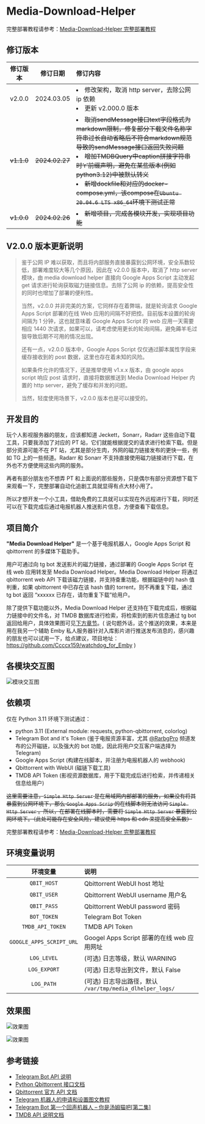 # Media-Download-Helper

完整部署教程请参考：[Media-Download-Helper 完整部署教程](./doc/Media-Download-Helper%20%E5%AE%8C%E6%95%B4%E9%83%A8%E7%BD%B2%E6%95%99%E7%A8%8B.md)

## 修订版本

| 修订版本 | 修订日期 | 修订内容 |
| :------: | :------: | :------ |
| v2.0.0 | 2024.03.05 | <li>修改架构，取消 http server，去除公网 ip 依赖</li><li>更新 v2.000.0 版本</li> |
| ~~v1.1.0~~ | ~~2024.02.27~~ | ~~<li>取消sendMessage接口text字段格式为markdown限制，修复部分下载文件名称字符串过长自动省略后不符合markdown规范导致的sendMessage接口返回失败问题</li><li>增加TMDBQuery中caption拼接字符串时‘r’前缀声明，避免在某些版本(例如python3.12)中被默认转义</li><li>新增dockfile和对应的docker-compose.yml，该compose在`Ubuntu 20.04.6 LTS x86_64`环境下测试正常</li>~~ |
| ~~v1.0.0~~ | ~~2024.02.26~~ | ~~<li>新增项目，完成各模块开发，实现项目功能</li>~~ |

## V2.0.0 版本更新说明

> 鉴于公网 IP 难以获取，而且将内部服务直接暴露到公网环境，安全系数较低，部署难度较大等几个原因，因此在 v2.0.0 版本中，取消了 http server 模块，由 media download helper 直接向 Google Apps Script 主动发起 get 请求进行轮询获取磁力链接信息。去除了公网 ip 的依赖，提高安全性的同时也增加了部署的便利性。
>
> 当然，v2.0.0 并非完美的方案，它同样存在着弊端，就是轮询请求 Google Apps Script 部署的在线 Web 应用的间隔不好把控。目前版本设置的轮询间隔为 1 分钟，这也就意味着 Google Apps Script 的 web 应用一天需要相应 1440 次请求，如果可以，请考虑使用更长的轮询间隔，避免薅羊毛过狠导致后期不可用的情况出现。
>
> 还有一点，v2.0.0 版本中，Google Apps Script 仅仅通过脚本属性字段来缓存接收到的 post 数据，这里也存在着未知的风险。
>
> 如果条件允许的情况下，还是推举使用 v1.x.x 版本，由 google apps script 响应 post 请求时，直接将数据推送到 Media Download Helper 内置的 http server，避免了缓存和并发的问题。
>
> 当然，轻度使用场景下，v2.0.0 版本也是可以接受的。

## 开发目的

玩个人影视服务器的朋友，应该都知道 Jeckett，Sonarr，Radarr 这些自动下载工具，只要我添加了对应的 PT 站，它们就能根据提交的请求进行检索下载。但是部分资源可能不在 PT 站，尤其是部分生肉，外网的磁力链接发布的更快一些，例如 TG 上的一些频道。Radarr 和 Sonarr 不支持直接使用磁力链接进行下载，在外也不方便使用这些内网的服务。

再者有部分朋友也不想弄 PT 和上面说的那些服务，只是偶尔有部分资源想下载下来观看一下，完整部署自动化追剧工具就显得有点大材小用了。

所以才想开发一个小工具，借助免费的工具就可以实现在外远程进行下载，同时还可以在下载完成后通过电报机器人推送影片信息，方便查看下载信息。

## 项目简介

**"Media Download Helper"** 是一个基于电报机器人，Google Apps Script 和 qbittorrent 的多媒体下载助手。

用户可通过向 tg bot 发送影片的磁力链接，通过部署的 Google Apps Script 在线 web 应用转发至 Media Download Helper。Media Download Helper 将通过 qbittorrent web API 下载该磁力链接，并支持查重功能，根据磁链中的 hash 值判重，如果 qbittorrent 中已存在该 hash 值的 torrent，则不再重复下载，通过 tg bot 返回 “xxxxxx 已存在，请勿重复下载”给用户。

除了提供下载功能以外，Media Download Helper 还支持在下载完成后，根据磁力链接中的文件名，对 TMDB 数据库进行检索，将检索到的影片信息通过 tg bot 返回给用户，具体效果图可见[下方章节](#效果图)。( 说句题外话，这个推送的效果，本来是用在我另一个辅助 Emby 私人服务器针对入库影片进行推送发布消息的，感兴趣的朋友也可以试用一下，给点建议，项目地址：<https://github.com/Ccccx159/watchdog_for_Emby> )

## 各模块交互图

![模块交互图](./doc/module.png)

## 依赖项

仅在 Python 3.11 环境下测试通过：

+ python 3.11 (External module: requests, python-qbittorrent, colorlog)
+ Telegram Bot and it's Token (鉴于电报资源丰富，尤其 [@RarbgPro](https://t.me/RarbgPro)  频道发布的公开磁链，以及强大的 bot 功能，因此将用户交互客户端选择为 Telegram)
+ Google Apps Script (构建在线脚本，并注册为电报机器人的 webhook)
+ Qbittorrent with WebUI (磁链下载工具)
+ TMDB API Token (影视资源数据库，用于下载完成后进行检索，并传递相关信息给用户)

~~这里需要注意，`Simple Http Server` 是在局域网内部部署的服务，如果没有将其暴露到公网环境下，那么 `Google Apps Scrip` 的在线脚本则无法访问 `Simple Http Server` 。所以，在部署在线脚本时，需要将 `Simple Http Server` 暴露到公网环境下。（此处可能存在安全风险，建议使用 https 和 cdn 来提高安全系数）~~

完整部署教程请参考：[Media-Download-Helper 完整部署教程](./doc/Media-Download-Helper%20%E5%AE%8C%E6%95%B4%E9%83%A8%E7%BD%B2%E6%95%99%E7%A8%8B.md)



## 环境变量说明

| 环境变量 | 说明 |
| :------: | :-- |
| `QBIT_HOST` | Qbittorrent WebUI host 地址 |
| `QBIT_USER` | Qbittorrent WebUI username 用户名 |
| `QBIT_PASS` | Qbittorrent WebUI password 密码 |
| `BOT_TOKEN` | Telegram Bot Token |
| `TMDB_API_TOKEN` | TMDB API Token |
| `GOOGLE_APPS_SCRIPT_URL` | Googel Apps Script 部署的在线 web 应用网址 |
| `LOG_LEVEL` | (可选) 日志等级，默认 WARNING |
| `LOG_EXPORT` | (可选) 日志导出到文件，默认 False |
| `LOG_PATH` | (可选) 日志导出路径，默认 `/var/tmp/media_dlhelper_logs/` |

## 效果图

![效果图](./doc/demo-suc.png)

![效果图](./doc/demo-fail.png)

## 参考链接

+ [Telegram Bot API 说明](https://core.telegram.org/bots/api)
+ [Python Qbittorrent 接口文档](https://python-qbittorrent.readthedocs.io/en/latest/modules/api.html)
+ [Qbittorrent 官方 API 文档](https://github.com/qbittorrent/qBittorrent/wiki/)
+ [Telegram 机器人的申请和设置图文教程](https://www.dengnz.com/2020/11/23/telegram-%E6%9C%BA%E5%99%A8%E4%BA%BA%E7%9A%84%E7%94%B3%E8%AF%B7%E5%92%8C%E8%AE%BE%E7%BD%AE%E5%9B%BE%E6%96%87%E6%95%99%E7%A8%8B/)
+ [Telegram Bot 第一个回声机器人 – 你是汤姆猫吧[第二集]](https://www.dengnz.com/2018/09/05/telegram-bot-%e7%ac%ac%e4%b8%80%e4%b8%aa%e5%9b%9e%e5%a3%b0%e6%9c%ba%e5%99%a8%e4%ba%ba-%e4%bd%a0%e6%98%af%e6%b1%a4%e5%a7%86%e7%8c%ab%e5%90%a7%e7%ac%ac%e4%ba%8c%e9%9b%86/)
+ [TMDB API 说明文档](https://developer.themoviedb.org/reference/intro/getting-started)